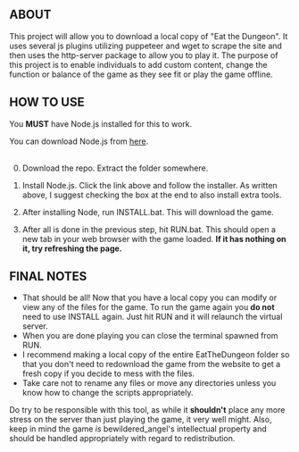 <h2>ABOUT</h2>
This project will allow you to download a local copy of "Eat the Dungeon". It uses several js plugins utilizing puppeteer and wget to scrape the site and then uses the http-server package to allow you to play it. The purpose of this project is to enable individuals to add custom content, change the function or balance of the game as they see fit or play the game offline.

<h2>HOW TO USE</h2>

You **MUST** have Node.js installed for this to work.<br>

You can download Node.js from [here](https://nodejs.org/en/download/).<br>
 <br>

0. Download the repo. Extract the folder somewhere.

1. Install Node.js. Click the link above and follow the installer. As written above, I suggest checking the box at the end to also install extra tools.

2. After installing Node, run INSTALL.bat. This will download the game.

3. After all is done in the previous step, hit RUN.bat. This should open a new tab in your web browser with the game loaded. **If it has nothing on it, try refreshing the page.**

<h2>FINAL NOTES</h2>

* That should be all! Now that you have a local copy you can modify or view any of the files for the game. To run the game again you **do not** need to use INSTALL again. Just hit RUN and it will relaunch the virtual server. 
* When you are done playing you can close the terminal spawned from RUN.
* I recommend making a local copy of the entire EatTheDungeon folder so that you don't need to redownload the game from the website to get a fresh copy if you decide to mess with the files. 
* Take care not to rename any files or move any directories unless you know how to change the scripts appropriately.

Do try to be responsible with this tool, as while it <b>shouldn't</b> place any more stress on the server than just playing the game, it very well might. Also, keep in mind the game _is_ bewildered_angel's intellectual property and should be handled appropriately with regard to redistribution.
